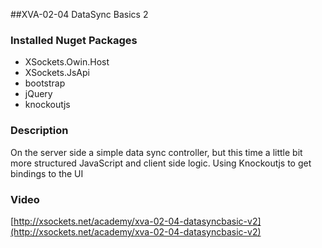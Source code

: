 ##XVA-02-04 DataSync Basics 2

### Installed Nuget Packages

- XSockets.Owin.Host
- XSockets.JsApi
- bootstrap
- jQuery
- knockoutjs

### Description

On the server side a simple data sync controller, but this time a little bit more structured JavaScript and client side logic. Using Knockoutjs to get bindings to the UI


### Video

[http://xsockets.net/academy/xva-02-04-datasyncbasic-v2](http://xsockets.net/academy/xva-02-04-datasyncbasic-v2)